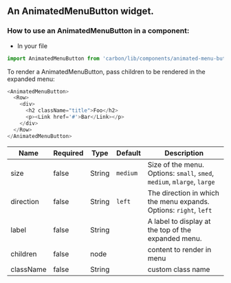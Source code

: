 ## An AnimatedMenuButton widget.

### How to use an AnimatedMenuButton in a component:

  -  In your file

```javascript
import AnimatedMenuButton from 'carbon/lib/components/animated-menu-button';
```

To render a AnimatedMenuButton, pass children to be rendered in the expanded menu:

```javascript
<AnimatedMenuButton>
  <Row>
    <div>
      <h2 className="title">Foo</h2>
      <p><Link href='#'>Bar</Link></p>
    </div>
  </Row>
</AnimatedMenuButton>
```
| Name          | Required    | Type           | Default       | Description   |
| ------------- |  ---------- |  ------------- | ------------- | ------------- |
| size          | false       | String         | `medium`      | Size of the menu. Options: `small`, `smed`, `medium`, `mlarge`, `large` |
| direction     | false       | String         | `left`        | The direction in which the menu expands. Options: `right`, `left` |
| label         | false       | String         |               | A label to display at the top of the expanded menu. |
| children      | false       | node           |               | content to render in menu |
| className     | false       | String         |               | custom class name |
